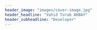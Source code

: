 ```yaml
---
header_image: "images/cover-image.jpg"
header_headline: "Vahid Turab AKBAY"
header_subheadline: "Developer"
---
```

